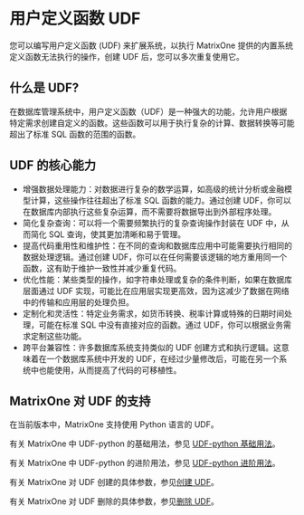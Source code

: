 # 用户定义函数 UDF

您可以编写用户定义函数 (UDF) 来扩展系统，以执行 MatrixOne 提供的内置系统定义函数无法执行的操作，创建 UDF 后，您可以多次重复使用它。

## 什么是 UDF?

在数据库管理系统中，用户定义函数（UDF）是一种强大的功能，允许用户根据特定需求创建自定义的函数。这些函数可以用于执行复杂的计算、数据转换等可能超出了标准 SQL 函数的范围的函数。

## UDF 的核心能力

- 增强数据处理能力：对数据进行复杂的数学运算，如高级的统计分析或金融模型计算，这些操作往往超出了标准 SQL 函数的能力。通过创建 UDF，你可以在数据库内部执行这些复杂运算，而不需要将数据导出到外部程序处理。
- 简化复杂查询：可以将一个需要频繁执行的复杂查询操作封装在 UDF 中，从而简化 SQL 查询，使其更加清晰和易于管理。
- 提高代码重用性和维护性：在不同的查询和数据库应用中可能需要执行相同的数据处理逻辑。通过创建 UDF，你可以在任何需要该逻辑的地方重用同一个函数，这有助于维护一致性并减少重复代码。
- 优化性能：某些类型的操作，如字符串处理或复杂的条件判断，如果在数据库层面通过 UDF 实现，可能比在应用层实现更高效，因为这减少了数据在网络中的传输和应用层的处理负担。
- 定制化和灵活性：特定业务需求，如货币转换、税率计算或特殊的日期时间处理，可能在标准 SQL 中没有直接对应的函数。通过 UDF，你可以根据业务需求定制这些功能。
- 跨平台兼容性：许多数据库系统支持类似的 UDF 创建方式和执行逻辑。这意味着在一个数据库系统中开发的 UDF，在经过少量修改后，可能在另一个系统中也能使用，从而提高了代码的可移植性。

## MatrixOne 对 UDF 的支持

在当前版本中，MatrixOne 支持使用 Python 语言的 UDF。

有关 MatrixOne 中 UDF-python 的基础用法，参见 [UDF-python 基础用法](../../Develop/udf/udf-python.md)。

有关 MatrixOne 中 UDF-python 的进阶用法，参见 [UDF-python 进阶用法](../../Develop/udf/udf-python-advanced.md)。

有关 MatrixOne 对 UDF 创建的具体参数，参见[创建 UDF](../../Reference/SQL-Reference/Data-Definition-Language/create-function-python.md)。

有关 MatrixOne 对 UDF 删除的具体参数，参见[删除 UDF](../../Reference/SQL-Reference/Data-Definition-Language/drop-function.md)。
